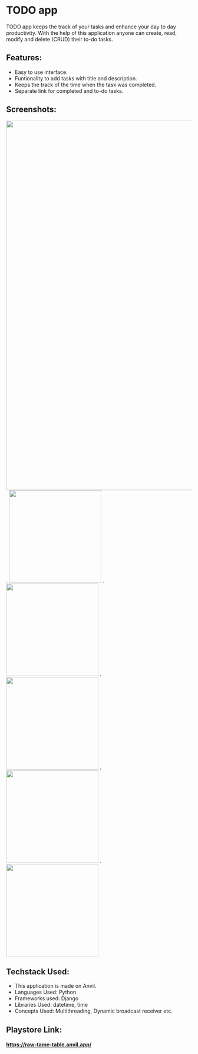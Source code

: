 # TODO app 

TODO app keeps the track of your tasks and enhance your day to day productivity. With the help of this application anyone can create, read, modify and delete (CRUD) their
to-do tasks.

## Features:
* Easy to use interface.
* Funtionality to add tasks with title and description.
* Keeps the track of the time when the task was completed.
* Separate link for completed and to-do tasks.

## Screenshots:

<img src="https://user-images.githubusercontent.com/70212380/193741158-9d2456f4-917c-46d3-8203-f86d88126b85.png" width="1000px">   .   <img src="https://user-images.githubusercontent.com/70212380/173198244-89f4ddb7-d95c-4b1b-bd11-2d149f1b265d.jpg" width="250px">   .   <img src="https://user-images.githubusercontent.com/70212380/173198247-2d585ebb-3a35-4abd-9e62-514c055d1aa8.jpg" width="250px">   .   <img src="https://user-images.githubusercontent.com/70212380/173198255-52554064-0a03-49e3-bd26-3772e1f8f0f4.jpg" width="250px">   .   <img src="https://user-images.githubusercontent.com/70212380/173198262-f10e9683-0b36-4e5c-be59-8020e9805472.jpg" width="250px">   .   <img src="https://user-images.githubusercontent.com/70212380/173198267-6fc5008f-dc28-471e-8d93-ecb747fb5cf4.jpg" width="250px">

## Techstack Used:
* This application is made on Anvil.
* Languages Used: Python
* Frameworks used: Django 
* Libraries Used: datetime, time
* Concepts Used: Multithreading, Dynamic broadcast receiver etc.


## Playstore Link:

#### https://raw-tame-table.anvil.app/
